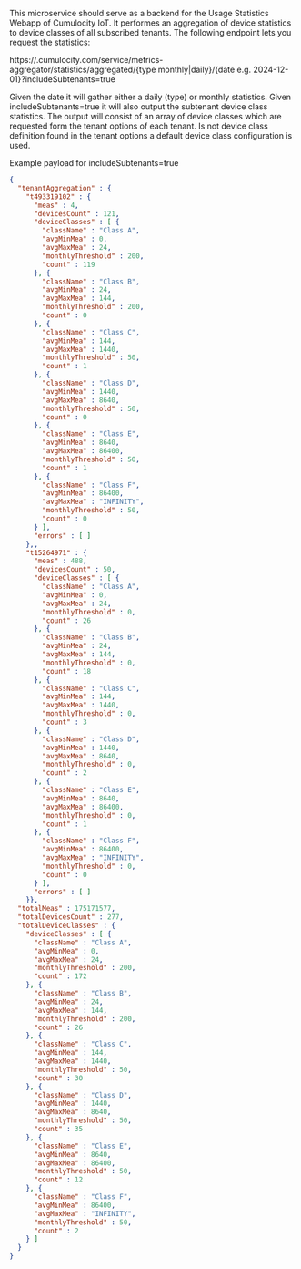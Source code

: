 This microservice should serve as a backend for the Usage Statistics Webapp of Cumulocity IoT.
It performes an aggregation of device statistics to device classes of all subscribed tenants. The following endpoint lets you request the statistics:

https://<deployed tenant>.cumulocity.com/service/metrics-aggregator/statistics/aggregated/{type monthly|daily}/{date e.g. 2024-12-01}?includeSubtenants=true

Given the date it will gather either a daily (type) or monthly statistics. Given includeSubtenants=true it will also output the subtenant device class statistics. The output will consist of an array of device classes which are requested form the tenant options of each tenant. Is not device class definition found in the tenant options a default device class configuration is used.

Example payload for includeSubtenants=true

```json
{
  "tenantAggregation" : {
    "t493319102" : {
      "meas" : 4,
      "devicesCount" : 121,
      "deviceClasses" : [ {
        "className" : "Class A",
        "avgMinMea" : 0,
        "avgMaxMea" : 24,
        "monthlyThreshold" : 200,
        "count" : 119
      }, {
        "className" : "Class B",
        "avgMinMea" : 24,
        "avgMaxMea" : 144,
        "monthlyThreshold" : 200,
        "count" : 0
      }, {
        "className" : "Class C",
        "avgMinMea" : 144,
        "avgMaxMea" : 1440,
        "monthlyThreshold" : 50,
        "count" : 1
      }, {
        "className" : "Class D",
        "avgMinMea" : 1440,
        "avgMaxMea" : 8640,
        "monthlyThreshold" : 50,
        "count" : 0
      }, {
        "className" : "Class E",
        "avgMinMea" : 8640,
        "avgMaxMea" : 86400,
        "monthlyThreshold" : 50,
        "count" : 1
      }, {
        "className" : "Class F",
        "avgMinMea" : 86400,
        "avgMaxMea" : "INFINITY",
        "monthlyThreshold" : 50,
        "count" : 0
      } ],
      "errors" : [ ]
    },,
    "t15264971" : {
      "meas" : 488,
      "devicesCount" : 50,
      "deviceClasses" : [ {
        "className" : "Class A",
        "avgMinMea" : 0,
        "avgMaxMea" : 24,
        "monthlyThreshold" : 0,
        "count" : 26
      }, {
        "className" : "Class B",
        "avgMinMea" : 24,
        "avgMaxMea" : 144,
        "monthlyThreshold" : 0,
        "count" : 18
      }, {
        "className" : "Class C",
        "avgMinMea" : 144,
        "avgMaxMea" : 1440,
        "monthlyThreshold" : 0,
        "count" : 3
      }, {
        "className" : "Class D",
        "avgMinMea" : 1440,
        "avgMaxMea" : 8640,
        "monthlyThreshold" : 0,
        "count" : 2
      }, {
        "className" : "Class E",
        "avgMinMea" : 8640,
        "avgMaxMea" : 86400,
        "monthlyThreshold" : 0,
        "count" : 1
      }, {
        "className" : "Class F",
        "avgMinMea" : 86400,
        "avgMaxMea" : "INFINITY",
        "monthlyThreshold" : 0,
        "count" : 0
      } ],
      "errors" : [ ]
    }},
  "totalMeas" : 175171577,
  "totalDevicesCount" : 277,
  "totalDeviceClasses" : {
    "deviceClasses" : [ {
      "className" : "Class A",
      "avgMinMea" : 0,
      "avgMaxMea" : 24,
      "monthlyThreshold" : 200,
      "count" : 172
    }, {
      "className" : "Class B",
      "avgMinMea" : 24,
      "avgMaxMea" : 144,
      "monthlyThreshold" : 200,
      "count" : 26
    }, {
      "className" : "Class C",
      "avgMinMea" : 144,
      "avgMaxMea" : 1440,
      "monthlyThreshold" : 50,
      "count" : 30
    }, {
      "className" : "Class D",
      "avgMinMea" : 1440,
      "avgMaxMea" : 8640,
      "monthlyThreshold" : 50,
      "count" : 35
    }, {
      "className" : "Class E",
      "avgMinMea" : 8640,
      "avgMaxMea" : 86400,
      "monthlyThreshold" : 50,
      "count" : 12
    }, {
      "className" : "Class F",
      "avgMinMea" : 86400,
      "avgMaxMea" : "INFINITY",
      "monthlyThreshold" : 50,
      "count" : 2
    } ]
  }
}
```